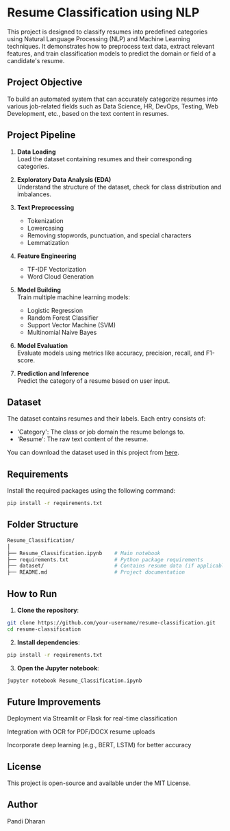 # Resume Classification using NLP

This project is designed to classify resumes into predefined categories using Natural Language Processing (NLP) and Machine Learning techniques. It demonstrates how to preprocess text data, extract relevant features, and train classification models to predict the domain or field of a candidate's resume.

## Project Objective

To build an automated system that can accurately categorize resumes into various job-related fields such as Data Science, HR, DevOps, Testing, Web Development, etc., based on the text content in resumes.

## Project Pipeline

1. **Data Loading**  
   Load the dataset containing resumes and their corresponding categories.

2. **Exploratory Data Analysis (EDA)**  
   Understand the structure of the dataset, check for class distribution and imbalances.

3. **Text Preprocessing**  
   - Tokenization  
   - Lowercasing  
   - Removing stopwords, punctuation, and special characters  
   - Lemmatization

4. **Feature Engineering**  
   - TF-IDF Vectorization  
   - Word Cloud Generation

5. **Model Building**  
   Train multiple machine learning models:
   - Logistic Regression
   - Random Forest Classifier
   - Support Vector Machine (SVM)
   - Multinomial Naive Bayes

6. **Model Evaluation**  
   Evaluate models using metrics like accuracy, precision, recall, and F1-score.

7. **Prediction and Inference**  
   Predict the category of a resume based on user input.

## Dataset

The dataset contains resumes and their labels. Each entry consists of:
- 'Category': The class or job domain the resume belongs to.
- 'Resume': The raw text content of the resume.

You can download the dataset used in this project from [here](https://www.kaggle.com/datasets/gauravduttakiit/resume-dataset).

## Requirements

Install the required packages using the following command:

```bash
pip install -r requirements.txt
```

## Folder Structure
```bash
Resume_Classification/
│
├── Resume_Classification.ipynb    # Main notebook
├── requirements.txt               # Python package requirements
├── dataset/                       # Contains resume data (if applicable)
├── README.md                      # Project documentation
```

## How to Run

1. **Clone the repository**:
```bash
git clone https://github.com/your-username/resume-classification.git
cd resume-classification
```
2. **Install dependencies**:

```bash
pip install -r requirements.txt
```
3. **Open the Jupyter notebook**:

```bash
jupyter notebook Resume_Classification.ipynb
```

## Future Improvements
Deployment via Streamlit or Flask for real-time classification

Integration with OCR for PDF/DOCX resume uploads

Incorporate deep learning (e.g., BERT, LSTM) for better accuracy

## License
This project is open-source and available under the MIT License.

## Author
Pandi Dharan
